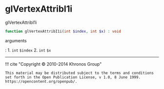 # glVertexAttribI1i
glVertexAttribI1i

```php
function glVertexAttribI1i(int $index, int $x) : void
```

arguments

:    1. `int` `$index` 
    2. `int` `$x` 

---
     

!!! cite "Copyright © 2010-2014 Khronos Group"

    This material may be distributed subject to the terms and conditions set forth in the Open Publication License, v 1.0, 8 June 1999. https://opencontent.org/openpub/.